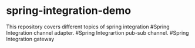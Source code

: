 # spring-integration-demo
This repository covers different topics of spring integration
#Spring Integration channel adapter.
#Spring Integrartion pub-sub channel.
#Spring Integration gateway
